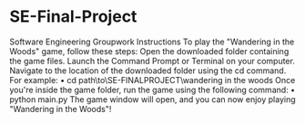 # SE-Final-Project
Software Engineering Groupwork Instructions
	To play the "Wandering in the Woods" game, follow these steps:
	Open the downloaded folder containing the game files.
  Launch the Command Prompt or Terminal on your computer.
	Navigate to the location of the downloaded folder using the cd command. For example:
•	cd path\to\SE-FINALPROJECT\wandering in the woods
	Once you're inside the game folder, run the game using the following command:
•	python main.py
	The game window will open, and you can now enjoy playing "Wandering in the Woods"!

